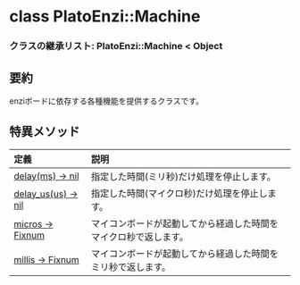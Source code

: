 # class PlatoEnzi::Machine

### クラスの継承リスト: PlatoEnzi::Machine < Object

## 要約

enziボードに依存する各種機能を提供するクラスです。  

## 特異メソッド

|定義|説明|
|:--|:--|
|[delay(ms) -> nil](delay.md)|指定した時間(ミリ秒)だけ処理を停止します。|
|[delay_us(us) -> nil](delay_us.md)|指定した時間(マイクロ秒)だけ処理を停止します。|
|[micros -> Fixnum](micros.md)|マイコンボードが起動してから経過した時間をマイクロ秒で返します。|
|[millis -> Fixnum](millis.md)|マイコンボードが起動してから経過した時間をミリ秒で返します。|
